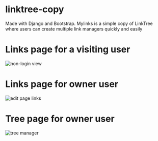 # linktree-copy

Made with Django and Bootstrap. Mylinks is a simple copy of LinkTree where users can create multiple link managers quickly and easily

# Links page for a visiting user
![non-login view](https://user-images.githubusercontent.com/88574085/139599803-5a5cac50-c306-4d02-87de-b7b5bde4ff0c.png)

# Links page for owner user
![edit page links](https://user-images.githubusercontent.com/88574085/139599797-146aebbe-68c0-4db8-8a14-39c73a1d6483.png)

# Tree page for owner user
![tree manager](https://user-images.githubusercontent.com/88574085/139599804-66340631-101d-4773-bf13-2dab1b8e2c22.png)
